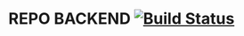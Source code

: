 # REPO BACKEND [![Build Status](https://travis-ci.com/andreacivita/hackunivpm2018-backend.svg?token=7Kxp6k8HEGz25QNrCnW3&branch=master)](https://travis-ci.com/andreacivita/hackunivpm2018-backend)
